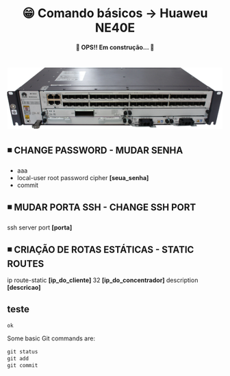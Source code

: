 <h1 align="center">😁 Comando básicos -> Huaweu NE40E</h1>

<h4 align="center">
  🚧 OPS!! Em construção... 🚧
</h4>

<h1 align="center">
  <img alt="ne40e" title="ne40e" src="../img/ne40e.png" />
</h1>

## ◾ CHANGE PASSWORD - MUDAR SENHA
  * aaa
  * local-user root password cipher **[seua_senha]**
  * commit

## ◾ MUDAR PORTA SSH - CHANGE SSH PORT  
  ssh server port **[porta]**

## ◾ CRIAÇÃO DE ROTAS ESTÁTICAS - STATIC ROUTES  
  ip route-static **[ip_do_cliente]** 32 **[ip_do_concentrador]** description **[descricao]**

## teste
    ok


Some basic Git commands are:
```
git status
git add
git commit
```